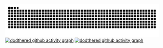   ![Snake animation](https://github.com/dodthered/dodthered/blob/output/github-contribution-grid-snake.svg)
[![dodthered github activity graph](https://activity-graph.herokuapp.com/graph?username=dodthered&theme=xcode)](https://github.com/dodthered/github-readme-activity-graph)
[![dodthered github activity graph](https://activity-graph.herokuapp.com/graph?username=dodthered&custom_title=マインクラフトhide_border=true)](https://github.com/dodthered/github-readme-activity-graph)

